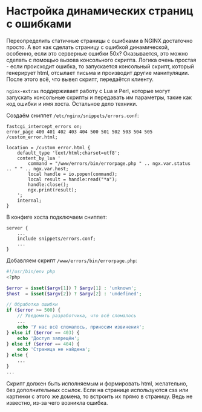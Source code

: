 # Настройка динамических страниц с ошибками

Переопределить статичные страницы с ошибками в NGINX достаточно просто. А вот как
сделать страницу с ошибкой динамической, особенно, если это серверные ошибки 50x?
Оказывается, это можно сделать с помощью вызова консольного скрипта. Логика очень простая - 
если происходит ошибка, то запускается консольный скрипт, который генерирует html, отсылает письма и
производит другие манипуляции. После этого всё, что вывел скрипт, передаётся клиенту. 

`nginx-extras` поддерживает работу с Lua и Perl, которые могут запускать консольные скрипты
и передавать им параметры, такие как код ошибки и имя хоста. Остальное дело техники.

Создаём сниппет `/etc/nginx/snippets/errors.conf`:

```
fastcgi_intercept_errors on;
error_page 400 401 402 403 404 500 501 502 503 504 505 /custom_error.html;

location = /custom_error.html {
    default_type 'text/html;charset=utf8';
    content_by_lua '
        command = "/www/errors/bin/errorpage.php " .. ngx.var.status .. " " .. ngx.var.host;
        local handle = io.popen(command);
        local result = handle:read("*a");
        handle:close();
        ngx.print(result);
    ';
    internal;
}
```

В конфиге хоста подключаем сниппет:

```
server {
    ...
    include snippets/errors.conf;
    ...
}
```

Добавляем скрипт `/www/errors/bin/errorpage.php`:

```php
#!/usr/bin/env php
<?php

$error = isset($argv[1]) ? $argv[1] : 'unknown';
$host  = isset($argv[2]) ? $argv[2] : 'undefined';

// Обработка ошибки
if ($error >= 500) {
    // Уведомить разработчика, что всё сломалось
    ...
    echo 'У нас всё сломалось, приносим извинения';
} else if ($error == 403) {
    echo 'Доступ запрещён';
} else if ($error == 404) {
    echo 'Страница не найдена';
} else {
    ...
}
...
```

Скрипт должен быть исполняемым и формировать html, желательно, без дополнительных ссылок.
Если на странице используются css или картинки с этого же домена, то встроить их прямо в 
страницу. Ведь не известно, из-за чего возникла ошибка.